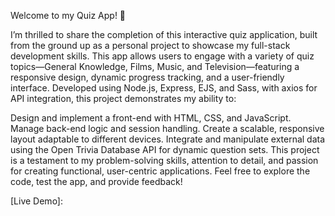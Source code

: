 Welcome to my Quiz App! 🎉

I’m thrilled to share the completion of this interactive quiz application, built from the ground up as a personal project to showcase my full-stack development skills. This app allows users to engage with a variety of quiz topics—General Knowledge, Films, Music, and Television—featuring a responsive design, dynamic progress tracking, and a user-friendly interface. Developed using Node.js, Express, EJS, and Sass, with axios for API integration, this project demonstrates my ability to:

Design and implement a front-end with HTML, CSS, and JavaScript.
Manage back-end logic and session handling.
Create a scalable, responsive layout adaptable to different devices.
Integrate and manipulate external data using the Open Trivia Database API for dynamic question sets.
This project is a testament to my problem-solving skills, attention to detail, and passion for creating functional, user-centric applications. Feel free to explore the code, test the app, and provide feedback!

[Live Demo]: 

[Repository]:
https://github.com/josechezuria/my-quizz-app

[Figma Design]:
https://www.figma.com/design/oZY2oCl8mm8FTJskYLV5I6/Quiz-app?node-id=0-1&t=OE8qdb8U4vkuh9pi-1
